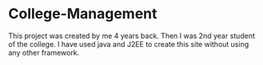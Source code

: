 College-Management
==================
This project was created by me 4 years back. 
Then I was 2nd year student of the college.
I have used java and J2EE to create this site without using any other framework.


